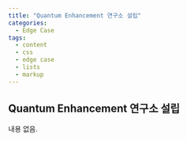 ```yaml
---
title: "Quantum Enhancement 연구소 설립"
categories:
  - Edge Case
tags:
  - content
  - css
  - edge case
  - lists
  - markup
---
```


## Quantum Enhancement 연구소 설립  

내용 없음.  
